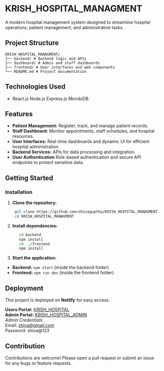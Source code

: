 # KRISH_HOSPITAL_MANAGMENT

A modern hospital management system designed to streamline hospital operations, patient management, and administrative tasks.

## Project Structure

    KRISH_HOSPITAL_MANAGMENT/
    ├── backend/ # Backend logic and APIs
    ├── dashboard/ # Admin and staff dashboards
    ├── frontend/ # User interfaces and web components
    └── README.md # Project documentation


## Technologies Used

- React.js Node.js Express.js MondoDB. 

## Features

- **Patient Management:** Register, track, and manage patient records.
- **Staff Dashboard:** Monitor appointments, staff schedules, and hospital resources.
- **User Interfaces:** Real-time dashboards and dynamic UI for efficient hospital administration.
- **Backend Services:** APIs for data processing and integration.
- **User Authentication** Role-based authentication and secure API endpoints to protect sensitive data.

## Getting Started

### Installation

1. **Clone the repository:**
   ```sh
    git clone https://github.com/shivaguptha/KRISH_HOSPITAL_MANAGMENT.git
    cd KRISH_HOSPITAL_MANAGMENT

2. **Install dependencies:**
   ```sh
      cd backend
      npm install
      cd ../frontend
      npm install


3. **Start the application:**
- **Backend:** `npm start` (inside the backend folder)
- **Frontend:** `npm run dev` (inside the frontend folder)

## Deployment

This project is deployed on **Netlify** for easy access.

**Users Portal:** [KRISH_HOSPITAL](https://krishhospital.netlify.app/)  
**Admin Portal:** [KRISH_HOSPITAL_ADMIN](https://krish-hospital-admin.netlify.app/)  
*Admin Credentials*  
Email: shiva@gmail.com  
Password: shiva@123

## Contribution

Contributions are welcome! Please open a pull request or submit an issue for any bugs or feature requests.

